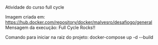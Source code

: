 Atividade do curso full cycle

Imagem criada em: https://hub.docker.com/repository/docker/malvesro/desafiogo/general Mensagem da execução: Full Cycle Rocks!!

Comando para iniciar na raiz do projeto: docker-compose up -d --build
